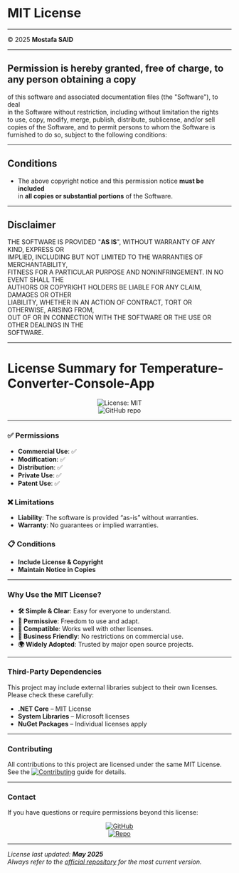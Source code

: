 # MIT License

---

© 2025 **Mostafa SAID**

---

## Permission is hereby granted, free of charge, to any person obtaining a copy  
of this software and associated documentation files (the "Software"), to deal  
in the Software without restriction, including without limitation the rights  
to use, copy, modify, merge, publish, distribute, sublicense, and/or sell  
copies of the Software, and to permit persons to whom the Software is  
furnished to do so, subject to the following conditions:

---

## Conditions

- The above copyright notice and this permission notice **must be included**  
  in **all copies or substantial portions** of the Software.

---

## Disclaimer

THE SOFTWARE IS PROVIDED "**AS IS**", WITHOUT WARRANTY OF ANY KIND, EXPRESS OR  
IMPLIED, INCLUDING BUT NOT LIMITED TO THE WARRANTIES OF MERCHANTABILITY,  
FITNESS FOR A PARTICULAR PURPOSE AND NONINFRINGEMENT. IN NO EVENT SHALL THE  
AUTHORS OR COPYRIGHT HOLDERS BE LIABLE FOR ANY CLAIM, DAMAGES OR OTHER  
LIABILITY, WHETHER IN AN ACTION OF CONTRACT, TORT OR OTHERWISE, ARISING FROM,  
OUT OF OR IN CONNECTION WITH THE SOFTWARE OR THE USE OR OTHER DEALINGS IN THE  
SOFTWARE.

---

# License Summary for **Temperature-Converter-Console-App**

<div align="center">

![License: MIT](https://img.shields.io/badge/License-MIT-green?style=for-the-badge&logo=opensourceinitiative)  
![GitHub repo](https://img.shields.io/badge/Repo-Temperature--Converter--Console--App-blue?style=for-the-badge&logo=github&logoColor=white)

</div>

---

### ✅ Permissions

- **Commercial Use**: ✅  
- **Modification**: ✅  
- **Distribution**: ✅  
- **Private Use**: ✅  
- **Patent Use**: ✅  

### ❌ Limitations

- **Liability**: The software is provided “as-is” without warranties.  
- **Warranty**: No guarantees or implied warranties.

### 📋 Conditions

- **Include License & Copyright**  
- **Maintain Notice in Copies**

---

### Why Use the MIT License?

- **🛠 Simple & Clear**: Easy for everyone to understand.  
- **🚀 Permissive**: Freedom to use and adapt.  
- **🔗 Compatible**: Works well with other licenses.  
- **💼 Business Friendly**: No restrictions on commercial use.  
- **🌍 Widely Adopted**: Trusted by major open source projects.

---

### Third-Party Dependencies

This project may include external libraries subject to their own licenses. Please check these carefully:

- **.NET Core** – MIT License  
- **System Libraries** – Microsoft licenses  
- **NuGet Packages** – Individual licenses apply

---

### Contributing

All contributions to this project are licensed under the same MIT License.  
See the [![Contributing](https://img.shields.io/badge/Contributing-CONTRIBUTING.md-blue?style=for-the-badge)](CONTRIBUTING.md) guide for details.

---

### Contact

If you have questions or require permissions beyond this license:

<div align="center">

[![GitHub](https://img.shields.io/badge/GitHub-@Mostafa--SAID7-181717?style=for-the-badge&logo=github&logoColor=white)](https://github.com/Mostafa-SAID7)  
[![Repo](https://img.shields.io/badge/Repo-Temperature--Converter--Console--App-blue?style=for-the-badge&logo=github&logoColor=white)](https://github.com/Mostafa-SAID7/Temperature-Converter-Console-App)

</div>

---

*License last updated: **May 2025***  
*Always refer to the [official repository](https://github.com/Mostafa-SAID7/Temperature-Converter-Console-App) for the most current version.*
